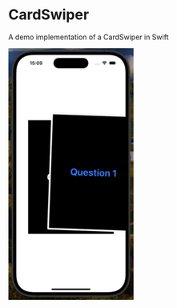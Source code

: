 # CardSwiper
A demo implementation of a CardSwiper in Swift

<img src="resources/swiper.png" width=250>